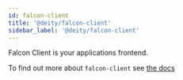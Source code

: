 ```yaml
---
id: falcon-client
title: '@deity/falcon-client'
sidebar_label: '@deity/falcon-client'
---
```


Falcon Client is your applications frontend.

To find out more about `falcon-client` see [the docs](/platform/client/about)
